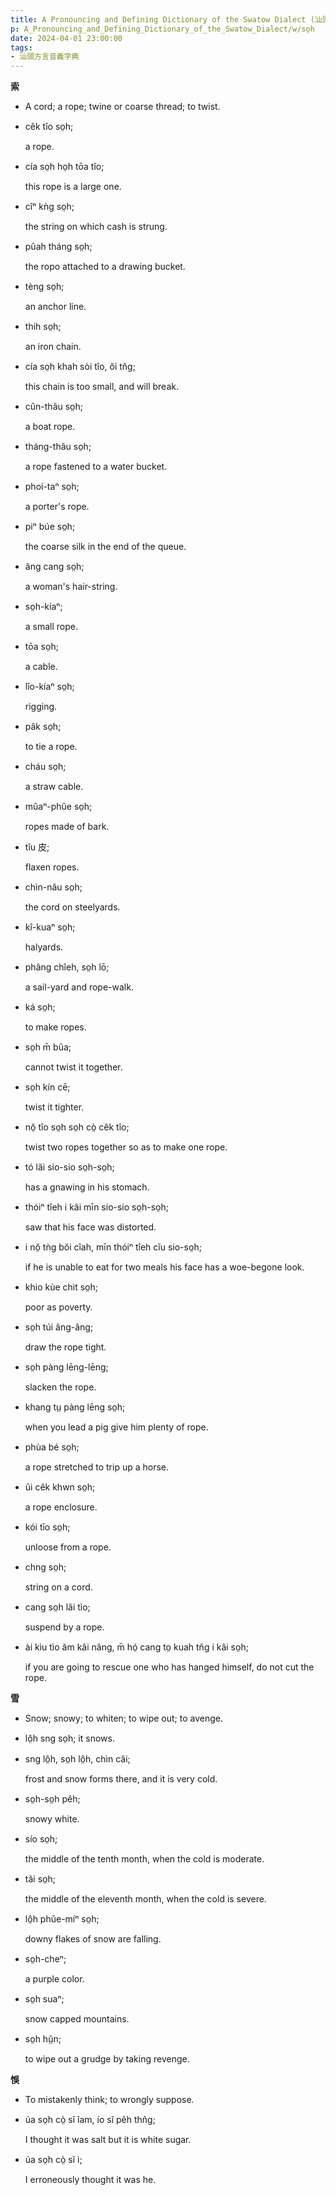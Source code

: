 ```yaml
---
title: A Pronouncing and Defining Dictionary of the Swatow Dialect (汕頭方言音義字典) / so̤h
p: A_Pronouncing_and_Defining_Dictionary_of_the_Swatow_Dialect/w/so̤h
date: 2024-04-01 23:00:00
tags: 
- 汕頭方言音義字典
---
```



**索**
- A cord; a rope; twine or coarse thread; to twist.

- cêk tîo so̤h;

  a rope.

- cía so̤h ho̤h tōa tîo;

  this rope is a large one.

- cîⁿ kǹg so̤h;

  the string on which cash is strung.

- pûah tháng so̤h;

  the ropo attached to a drawing bucket.

- tèng so̤h;

  an anchor line.

- thih so̤h;

  an iron chain.

- cía so̤h khah sòi tîo, ŏi tn̆g;

  this chain is too small, and will break.

- cûn-thâu so̤h;

  a boat rope.

- tháng-thâu so̤h;

  a rope fastened to a water bucket.

- phoi-taⁿ so̤h;

  a porter's rope.

- piⁿ búe so̤h;

  the coarse silk in the end of the queue.

- âng cang so̤h;

  a woman's hair-string.

- so̤h-kíaⁿ;

  a small rope.

- tōa so̤h;

  a cable.

- lîo-kíaⁿ so̤h;

  rigging.

- pâk so̤h;

  to tie a rope.

- cháu so̤h;

  a straw cable.

- mûaⁿ-phûe so̤h;

  ropes made of bark.

- tĭu 皮;

  flaxen ropes.

- chìn-nău so̤h;

  the cord on steelyards.

- kî-kuaⁿ so̤h;

  halyards.

- phâng chîeh, so̤h lō;

  a sail-yard and rope-walk.

- ká so̤h;

  to make ropes.

- so̤h m̄ bûa;

  cannot twist it together.

- so̤h kín cē;

  twist it tighter.

- nŏ̤ tîo so̤h so̤h cò̤ cêk tîo;

  twist two ropes together so as to make one rope.

- tó lăi sio-sio so̤h-so̤h;

  has a gnawing in his stomach.

- thóiⁿ tîeh i kâi mīn sio-sio so̤h-so̤h;

  saw that his face was distorted.

- i nŏ̤ tǹg bŏi cîah, mīn thóiⁿ tîeh cĭu sio-so̤h;

  if he is unable to eat for two meals his face has a woe-begone look.

- khio kùe chit so̤h;

  poor as poverty.

- so̤h túi âng-âng;

  draw the rope tight.

- so̤h pàng lēng-lēng;

  slacken the rope.

- khang tṳ pàng lēng so̤h;

  when you lead a pig give him plenty of rope.

- phùa bé so̤h;

  a rope stretched to trip up a horse.

- ûi cêk khwn so̤h;

  a rope enclosure.

- kói tīo so̤h;

  unloose from a rope.

- chng so̤h;

  string on a cord.

- cang so̤h lâi tìo;

  suspend by a rope.

- ài kìu tìo ăm kâi nâng, m̄ hó̤ cang to̤ kuah tn̆g i kâi so̤h;

  if you are going to rescue one who has hanged himself, do not cut the rope.

**雪**
- Snow; snowy; to whiten; to wipe out; to avenge.

- lô̤h sng so̤h; it snows.

- sng lô̤h, so̤h lô̤h, chìn căi;

  frost and snow forms there, and it is very cold.

- so̤h-so̤h pêh;

  snowy white.

- sío so̤h;

  the middle of the tenth month, when the cold is moderate.

- tăi so̤h;

  the middle of the eleventh month, when the cold is severe.

- lô̤h phŭe-míⁿ so̤h;

  downy flakes of snow are falling.

- so̤h-cheⁿ;

  a purple color.

- so̤h suaⁿ;

  snow capped mountains.

- so̤h hṳ̆n;

  to wipe out a grudge by taking revenge.

**悞**
- To mistakenly think; to wrongly suppose.

- úa so̤h cò̤ sĭ îam, ío sĭ pêh thn̂g;

  I thought it was salt but it is white sugar.

- úa so̤h cò̤ sĭ i;

  I erroneously thought it was he.